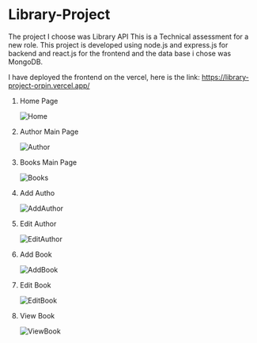 # Library-Project
The project I choose was Library API
This is a Technical assessment for a new role. This project is developed using node.js and express.js for backend and react.js for the frontend and the data base i chose was MongoDB.

I have deployed the frontend on the vercel, here is the link: https://library-project-orpin.vercel.app/
1. Home Page
   
   ![Home](https://github.com/alanviraj/Library-Project/assets/67986205/7d897fae-8ecf-4db9-932b-70cc04edb18c)

2. Author Main Page
   
   ![Author](https://github.com/alanviraj/Library-Project/assets/67986205/99a62579-3485-4377-868e-976551ac9083)

3. Books Main Page

   ![Books](https://github.com/alanviraj/Library-Project/assets/67986205/b6e8493d-3b3d-48bb-b0c6-791c07373f34)

4. Add Autho

   ![AddAuthor](https://github.com/alanviraj/Library-Project/assets/67986205/749857b6-d6e0-4361-a4f9-be68b40a508e)

5. Edit Author
   
   ![EditAuthor](https://github.com/alanviraj/Library-Project/assets/67986205/82c1bb33-af13-4aa3-9439-7943a79d5301)

6. Add Book

   ![AddBook](https://github.com/alanviraj/Library-Project/assets/67986205/172c8107-4d42-4d34-964c-ca80b6a3aecf)

7. Edit Book

   ![EditBook](https://github.com/alanviraj/Library-Project/assets/67986205/ea0b6740-b393-4926-9223-732625f570ef)

8. View Book

   ![ViewBook](https://github.com/alanviraj/Library-Project/assets/67986205/c7dc5a4b-4d60-465a-bb5f-933cdebceb40)









